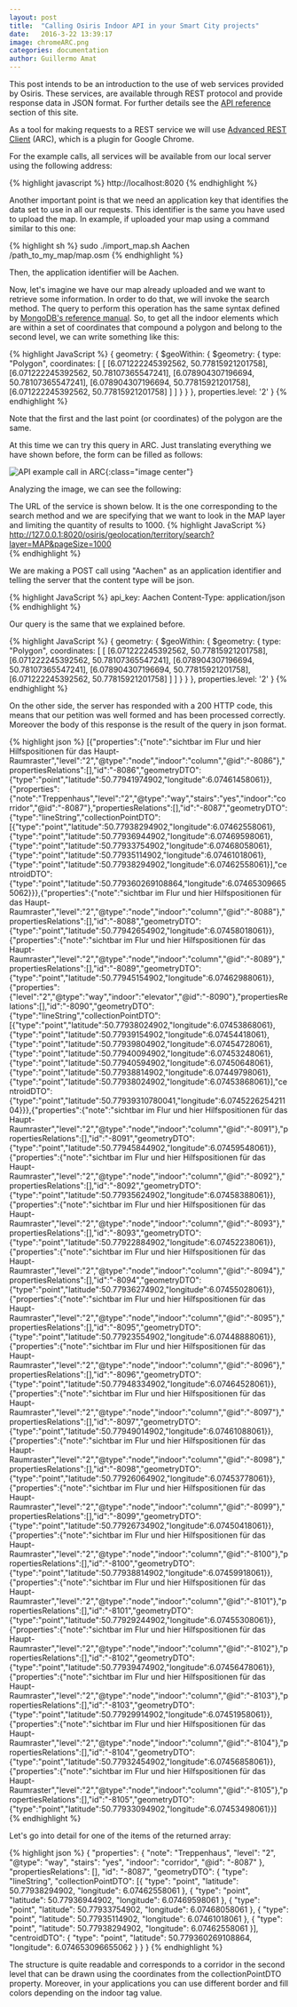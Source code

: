 ```yaml
---
layout: post
title:  "Calling Osiris Indoor API in your Smart City projects"
date:   2016-3-22 13:39:17
image: chromeARC.png
categories: documentation
author: Guillermo Amat
---
```

This post intends to be an introduction to the use of web services provided by Osiris. These services, are available through REST protocol and provide response data in JSON format. For further details see the [API reference][api-docs] section of this site.

As a tool for making requests to a REST service we will use [Advanced REST Client][arc-plugin] (ARC), which is a plugin for Google Chrome.

For the example calls, all services will be available from our local server using the following address:

{% highlight javascript %}
http://localhost:8020
{% endhighlight %}


Another important point is that  we need an application key that identifies the data set to use in all our requests. This identifier is the same you have used to upload the map. In example, if uploaded your map using a command similar to this one:

{% highlight sh %}
sudo ./import_map.sh Aachen /path_to_my_map/map.osm
{% endhighlight %}

Then, the application identifier will be Aachen.

Now, let's imagine we have our map already uploaded and we want to retrieve some information. In order to do that, we will invoke the search method. The query to perform this operation has the same syntax defined by [MongoDB's reference manual][mongo-reference]. So, to get all the indoor elements which are within a set of coordinates that compound  a polygon and belong to the second level, we can write something like this:

{% highlight JavaScript %}
{
    geometry: {
        $geoWithin: {
            $geometry: {
                type: "Polygon",
                coordinates: [
                    [
                        [6.071222245392562, 50.77815921201758],
                        [6.071222245392562, 50.78107365547241],
                        [6.078904307196694, 50.78107365547241],
                        [6.078904307196694, 50.77815921201758],
                        [6.071222245392562, 50.77815921201758]
                    ]
                ]
            }
        }
    },
    properties.level: '2'
}
{% endhighlight %}

Note that the first and the last point (or coordinates) of the polygon are the same.

At this time we can try this query in ARC. Just translating everything we have shown before, the form can be filled as follows:


![API example call in ARC](/images/api-example1.png "Calling the search method in ARC"){:class="image center"}


Analyzing the image, we can see the following:

The URL of the service is shown below. It is the one corresponding to the search method and we are specifying that we want to look in the MAP layer and limiting the quantity of results to 1000. 
{% highlight JavaScript %}  
http://127.0.0.1:8020/osiris/geolocation/territory/search?layer=MAP&pageSize=1000  
{% endhighlight %}

We are making a POST call using "Aachen" as an application identifier and telling the server that the content type will be json.

{% highlight JavaScript %}
api_key: Aachen
Content-Type: application/json
{% endhighlight %}

Our query is the same that we explained before. 

{% highlight JavaScript %}
{
    geometry: {
        $geoWithin: {
            $geometry: {
                type: "Polygon",
                coordinates: [
                    [
                        [6.071222245392562, 50.77815921201758],
                        [6.071222245392562, 50.78107365547241],
                        [6.078904307196694, 50.78107365547241],
                        [6.078904307196694, 50.77815921201758],
                        [6.071222245392562, 50.77815921201758]
                    ]
                ]
            }
        }
    },
    properties.level: '2'
}
{% endhighlight %}

On the other side, the server has responded with a 200 HTTP code, this means that our petition was well formed and has been processed correctly. Moreover the body of this response is the result of the query in json format.

{% highlight json %}
[{"properties":{"note":"sichtbar im Flur und hier Hilfspositionen für das Haupt-Raumraster","level":"2","@type":"node","indoor":"column","@id":"-8086"},"propertiesRelations":[],"id":"-8086","geometryDTO":{"type":"point","latitude":50.77941974902,"longitude":6.07461458061}},{"properties":{"note":"Treppenhaus","level":"2","@type":"way","stairs":"yes","indoor":"corridor","@id":"-8087"},"propertiesRelations":[],"id":"-8087","geometryDTO":{"type":"lineString","collectionPointDTO":[{"type":"point","latitude":50.77938294902,"longitude":6.07462558061},{"type":"point","latitude":50.77936944902,"longitude":6.07469598061},{"type":"point","latitude":50.77933754902,"longitude":6.07468058061},{"type":"point","latitude":50.77935114902,"longitude":6.07461018061},{"type":"point","latitude":50.77938294902,"longitude":6.07462558061}],"centroidDTO":{"type":"point","latitude":50.779360269108864,"longitude":6.074653096655062}}},{"properties":{"note":"sichtbar im Flur und hier Hilfspositionen für das Haupt-Raumraster","level":"2","@type":"node","indoor":"column","@id":"-8088"},"propertiesRelations":[],"id":"-8088","geometryDTO":{"type":"point","latitude":50.77942654902,"longitude":6.07458018061}},{"properties":{"note":"sichtbar im Flur und hier Hilfspositionen für das Haupt-Raumraster","level":"2","@type":"node","indoor":"column","@id":"-8089"},"propertiesRelations":[],"id":"-8089","geometryDTO":{"type":"point","latitude":50.77945154902,"longitude":6.07462988061}},{"properties":{"level":"2","@type":"way","indoor":"elevator","@id":"-8090"},"propertiesRelations":[],"id":"-8090","geometryDTO":{"type":"lineString","collectionPointDTO":[{"type":"point","latitude":50.77938024902,"longitude":6.07453868061},{"type":"point","latitude":50.77939154902,"longitude":6.07454418061},{"type":"point","latitude":50.77939804902,"longitude":6.07454728061},{"type":"point","latitude":50.77940094902,"longitude":6.07453248061},{"type":"point","latitude":50.77940594902,"longitude":6.07450648061},{"type":"point","latitude":50.77938814902,"longitude":6.07449798061},{"type":"point","latitude":50.77938024902,"longitude":6.07453868061}],"centroidDTO":{"type":"point","latitude":50.77939310780041,"longitude":6.074522625421104}}},{"properties":{"note":"sichtbar im Flur und hier Hilfspositionen für das Haupt-Raumraster","level":"2","@type":"node","indoor":"column","@id":"-8091"},"propertiesRelations":[],"id":"-8091","geometryDTO":{"type":"point","latitude":50.77945844902,"longitude":6.07459548061}},{"properties":{"note":"sichtbar im Flur und hier Hilfspositionen für das Haupt-Raumraster","level":"2","@type":"node","indoor":"column","@id":"-8092"},"propertiesRelations":[],"id":"-8092","geometryDTO":{"type":"point","latitude":50.77935624902,"longitude":6.07458388061}},{"properties":{"note":"sichtbar im Flur und hier Hilfspositionen für das Haupt-Raumraster","level":"2","@type":"node","indoor":"column","@id":"-8093"},"propertiesRelations":[],"id":"-8093","geometryDTO":{"type":"point","latitude":50.77922884902,"longitude":6.07452238061}},{"properties":{"note":"sichtbar im Flur und hier Hilfspositionen für das Haupt-Raumraster","level":"2","@type":"node","indoor":"column","@id":"-8094"},"propertiesRelations":[],"id":"-8094","geometryDTO":{"type":"point","latitude":50.77936274902,"longitude":6.07455028061}},{"properties":{"note":"sichtbar im Flur und hier Hilfspositionen für das Haupt-Raumraster","level":"2","@type":"node","indoor":"column","@id":"-8095"},"propertiesRelations":[],"id":"-8095","geometryDTO":{"type":"point","latitude":50.77923554902,"longitude":6.07448888061}},{"properties":{"note":"sichtbar im Flur und hier Hilfspositionen für das Haupt-Raumraster","level":"2","@type":"node","indoor":"column","@id":"-8096"},"propertiesRelations":[],"id":"-8096","geometryDTO":{"type":"point","latitude":50.77948334902,"longitude":6.07464528061}},{"properties":{"note":"sichtbar im Flur und hier Hilfspositionen für das Haupt-Raumraster","level":"2","@type":"node","indoor":"column","@id":"-8097"},"propertiesRelations":[],"id":"-8097","geometryDTO":{"type":"point","latitude":50.77949014902,"longitude":6.07461088061}},{"properties":{"note":"sichtbar im Flur und hier Hilfspositionen für das Haupt-Raumraster","level":"2","@type":"node","indoor":"column","@id":"-8098"},"propertiesRelations":[],"id":"-8098","geometryDTO":{"type":"point","latitude":50.77926064902,"longitude":6.07453778061}},{"properties":{"note":"sichtbar im Flur und hier Hilfspositionen für das Haupt-Raumraster","level":"2","@type":"node","indoor":"column","@id":"-8099"},"propertiesRelations":[],"id":"-8099","geometryDTO":{"type":"point","latitude":50.77926734902,"longitude":6.07450418061}},{"properties":{"note":"sichtbar im Flur und hier Hilfspositionen für das Haupt-Raumraster","level":"2","@type":"node","indoor":"column","@id":"-8100"},"propertiesRelations":[],"id":"-8100","geometryDTO":{"type":"point","latitude":50.77938814902,"longitude":6.07459918061}},{"properties":{"note":"sichtbar im Flur und hier Hilfspositionen für das Haupt-Raumraster","level":"2","@type":"node","indoor":"column","@id":"-8101"},"propertiesRelations":[],"id":"-8101","geometryDTO":{"type":"point","latitude":50.77929244902,"longitude":6.07455308061}},{"properties":{"note":"sichtbar im Flur und hier Hilfspositionen für das Haupt-Raumraster","level":"2","@type":"node","indoor":"column","@id":"-8102"},"propertiesRelations":[],"id":"-8102","geometryDTO":{"type":"point","latitude":50.77939474902,"longitude":6.07456478061}},{"properties":{"note":"sichtbar im Flur und hier Hilfspositionen für das Haupt-Raumraster","level":"2","@type":"node","indoor":"column","@id":"-8103"},"propertiesRelations":[],"id":"-8103","geometryDTO":{"type":"point","latitude":50.77929914902,"longitude":6.07451958061}},{"properties":{"note":"sichtbar im Flur und hier Hilfspositionen für das Haupt-Raumraster","level":"2","@type":"node","indoor":"column","@id":"-8104"},"propertiesRelations":[],"id":"-8104","geometryDTO":{"type":"point","latitude":50.77932454902,"longitude":6.07456858061}},{"properties":{"note":"sichtbar im Flur und hier Hilfspositionen für das Haupt-Raumraster","level":"2","@type":"node","indoor":"column","@id":"-8105"},"propertiesRelations":[],"id":"-8105","geometryDTO":{"type":"point","latitude":50.77933094902,"longitude":6.07453498061}}]
{% endhighlight %}

Let's go into detail for one of the items of the returned array:

{% highlight json %}
{
	"properties": {
		"note": "Treppenhaus",
		"level": "2",
		"@type": "way",
		"stairs": "yes",
		"indoor": "corridor",
		"@id": "-8087"
	},
	"propertiesRelations": [],
	"id": "-8087",
	"geometryDTO": {
		"type": "lineString",
		"collectionPointDTO": [{
			"type": "point",
			"latitude": 50.77938294902,
			"longitude": 6.07462558061
		}, {
			"type": "point",
			"latitude": 50.77936944902,
			"longitude": 6.07469598061
		}, {
			"type": "point",
			"latitude": 50.77933754902,
			"longitude": 6.07468058061
		}, {
			"type": "point",
			"latitude": 50.77935114902,
			"longitude": 6.07461018061
		}, {
			"type": "point",
			"latitude": 50.77938294902,
			"longitude": 6.07462558061
		}],
		"centroidDTO": {
			"type": "point",
			"latitude": 50.779360269108864,
			"longitude": 6.074653096655062
		}
	}
}
{% endhighlight %}

The structure is quite readable and corresponds to a corridor in the second level that can be drawn using the coordinates from the collectionPointDTO property. Moreover, in your applications you can use different border and fill colors depending on the indoor tag value.

[api-docs]:   /api.html
[mongo-reference]: https://docs.mongodb.org/manual/tutorial/query-documents/
[arc-plugin]: https://chrome.google.com/webstore/detail/advanced-rest-client/hgmloofddffdnphfgcellkdfbfbjeloo
